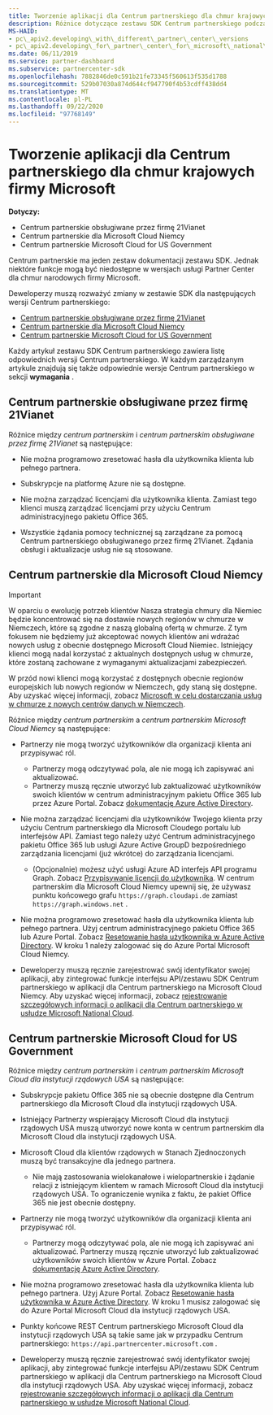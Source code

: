 ```yaml
---
title: Tworzenie aplikacji dla Centrum partnerskiego dla chmur krajowych firmy Microsoft
description: Różnice dotyczące zestawu SDK Centrum partnerskiego podczas tworzenia dla Centrum partnerskiego w chmurach narodowych firmy Microsoft.
MS-HAID:
- pc\_apiv2.developing\_with\_different\_partner\_center\_versions
- pc\_apiv2.developing\_for\_partner\_center\_for\_microsoft\_national\_cloud
ms.date: 06/11/2019
ms.service: partner-dashboard
ms.subservice: partnercenter-sdk
ms.openlocfilehash: 7882846de0c591b21fe73345f560613f535d1788
ms.sourcegitcommit: 529b07030a874d644cf947790f4b53cdff438dd4
ms.translationtype: MT
ms.contentlocale: pl-PL
ms.lasthandoff: 09/22/2020
ms.locfileid: "97768149"
---
```

# <a name="developing-for-partner-center-for-microsoft-national-clouds"></a>Tworzenie aplikacji dla Centrum partnerskiego dla chmur krajowych firmy Microsoft

**Dotyczy:**

- Centrum partnerskie obsługiwane przez firmę 21Vianet
- Centrum partnerskie dla Microsoft Cloud Niemcy
- Centrum partnerskie Microsoft Cloud for US Government

Centrum partnerskie ma jeden zestaw dokumentacji zestawu SDK. Jednak niektóre funkcje mogą być niedostępne w wersjach usługi Partner Center dla chmur narodowych firmy Microsoft.

Deweloperzy muszą rozważyć zmiany w zestawie SDK dla następujących wersji Centrum partnerskiego:

- [Centrum partnerskie obsługiwane przez firmę 21Vianet](#partner-center-operated-by-21vianet)
- [Centrum partnerskie dla Microsoft Cloud Niemcy](#partner-center-for-microsoft-cloud-germany)
- [Centrum partnerskie Microsoft Cloud for US Government](#partner-center-for-microsoft-cloud-for-us-government)

Każdy artykuł zestawu SDK Centrum partnerskiego zawiera listę odpowiednich wersji Centrum partnerskiego. W każdym zarządzanym artykule znajdują się także odpowiednie wersje Centrum partnerskiego w sekcji **wymagania** .

## <a name="partner-center-operated-by-21vianet"></a>Centrum partnerskie obsługiwane przez firmę 21Vianet

Różnice między *centrum partnerskim* i *centrum partnerskim obsługiwane przez firmę 21Vianet* są następujące:

- Nie można programowo zresetować hasła dla użytkownika klienta lub pełnego partnera.

- Subskrypcje na platformę Azure nie są dostępne.

- Nie można zarządzać licencjami dla użytkownika klienta. Zamiast tego klienci muszą zarządzać licencjami przy użyciu Centrum administracyjnego pakietu Office 365.

- Wszystkie żądania pomocy technicznej są zarządzane za pomocą Centrum partnerskiego obsługiwanego przez firmę 21Vianet. Żądania obsługi i aktualizacje usług nie są stosowane.

## <a name="partner-center-for-microsoft-cloud-germany"></a>Centrum partnerskie dla Microsoft Cloud Niemcy

> [!IMPORTANT]
> W oparciu o ewolucję potrzeb klientów Nasza strategia chmury dla Niemiec będzie koncentrować się na dostawie nowych regionów w chmurze w Niemczech, które są zgodne z naszą globalną ofertą w chmurze. Z tym fokusem nie będziemy już akceptować nowych klientów ani wdrażać nowych usług z obecnie dostępnego Microsoft Cloud Niemiec. Istniejący klienci mogą nadal korzystać z aktualnych dostępnych usług w chmurze, które zostaną zachowane z wymaganymi aktualizacjami zabezpieczeń.
>
> W przód nowi klienci mogą korzystać z dostępnych obecnie regionów europejskich lub nowych regionów w Niemczech, gdy staną się dostępne. Aby uzyskać więcej informacji, zobacz [Microsoft w celu dostarczania usług w chmurze z nowych centrów danych w Niemczech](https://news.microsoft.com/europe/2018/08/31/microsoft-to-deliver-cloud-services-from-new-datacentres-in-germany-in-2019-to-meet-evolving-customer-needs/).

Różnice między *centrum partnerskim* a *centrum partnerskim Microsoft Cloud Niemcy* są następujące:

- Partnerzy nie mogą tworzyć użytkowników dla organizacji klienta ani przypisywać ról.
  - Partnerzy mogą odczytywać pola, ale nie mogą ich zapisywać ani aktualizować.
  - Partnerzy muszą ręcznie utworzyć lub zaktualizować użytkowników swoich klientów w centrum administracyjnym pakietu Office 365 lub przez Azure Portal. Zobacz [dokumentację Azure Active Directory](/azure/active-directory/).

- Nie można zarządzać licencjami dla użytkowników Twojego klienta przy użyciu Centrum partnerskiego dla Microsoft Cloudego portalu lub interfejsów API. Zamiast tego należy użyć Centrum administracyjnego pakietu Office 365 lub usługi Azure Active GroupD bezpośredniego zarządzania licencjami (już wkrótce) do zarządzania licencjami.
  - (Opcjonalnie) możesz użyć usługi Azure AD interfejs API programu Graph. Zobacz [Przypisywanie licencji do użytkownika](/graph/api/user-assignlicense). W centrum partnerskim dla Microsoft Cloud Niemcy upewnij się, że używasz punktu końcowego grafu `https://graph.cloudapi.de` zamiast `https://graph.windows.net` .

- Nie można programowo zresetować hasła dla użytkownika klienta lub pełnego partnera. Użyj centrum administracyjnego pakietu Office 365 lub Azure Portal. Zobacz [Resetowanie hasła użytkownika w Azure Active Directory](/azure/active-directory/fundamentals/active-directory-users-reset-password-azure-portal). W kroku 1 należy zalogować się do Azure Portal Microsoft Cloud Niemcy.

- Deweloperzy muszą ręcznie zarejestrować swój identyfikator swojej aplikacji, aby zintegrować funkcje interfejsu API/zestawu SDK Centrum partnerskiego w aplikacji dla Centrum partnerskiego na Microsoft Cloud Niemcy. Aby uzyskać więcej informacji, zobacz [rejestrowanie szczegółowych informacji o aplikacji dla Centrum partnerskiego w usłudze Microsoft National Cloud](create-apps-for-partner-center-for-microsoft-national-clouds.md).

## <a name="partner-center-for-microsoft-cloud-for-us-government"></a>Centrum partnerskie Microsoft Cloud for US Government

Różnice między *centrum partnerskim* i *centrum partnerskim Microsoft Cloud dla instytucji rządowych USA* są następujące:

- Subskrypcje pakietu Office 365 nie są obecnie dostępne dla Centrum partnerskiego dla Microsoft Cloud dla instytucji rządowych USA.

- Istniejący Partnerzy wspierający Microsoft Cloud dla instytucji rządowych USA muszą utworzyć nowe konta w centrum partnerskim dla Microsoft Cloud dla instytucji rządowych USA.

- Microsoft Cloud dla klientów rządowych w Stanach Zjednoczonych muszą być transakcyjne dla jednego partnera.
  - Nie mają zastosowania wielokanałowe i wielopartnerskie i żądanie relacji z istniejącym klientem w ramach Microsoft Cloud dla instytucji rządowych USA. To ograniczenie wynika z faktu, że pakiet Office 365 nie jest obecnie dostępny.

- Partnerzy nie mogą tworzyć użytkowników dla organizacji klienta ani przypisywać ról.
  - Partnerzy mogą odczytywać pola, ale nie mogą ich zapisywać ani aktualizować. Partnerzy muszą ręcznie utworzyć lub zaktualizować użytkowników swoich klientów w Azure Portal. Zobacz [dokumentację Azure Active Directory](/azure/active-directory/).

- Nie można programowo zresetować hasła dla użytkownika klienta lub pełnego partnera. Użyj Azure Portal. Zobacz [Resetowanie hasła użytkownika w Azure Active Directory](/azure/active-directory/active-directory-users-reset-password-azure-portal). W kroku 1 musisz zalogować się do Azure Portal Microsoft Cloud dla instytucji rządowych USA.

- Punkty końcowe REST Centrum partnerskiego Microsoft Cloud dla instytucji rządowych USA są takie same jak w przypadku Centrum partnerskiego: `https://api.partnercenter.microsoft.com` .

- Deweloperzy muszą ręcznie zarejestrować swój identyfikator swojej aplikacji, aby zintegrować funkcje interfejsu API/zestawu SDK Centrum partnerskiego w aplikacji dla Centrum partnerskiego na Microsoft Cloud dla instytucji rządowych USA. Aby uzyskać więcej informacji, zobacz [rejestrowanie szczegółowych informacji o aplikacji dla Centrum partnerskiego w usłudze Microsoft National Cloud](create-apps-for-partner-center-for-microsoft-national-clouds.md).
